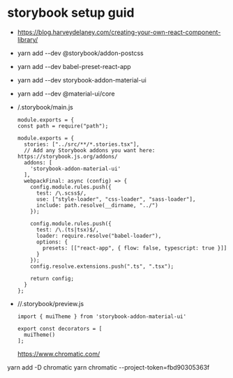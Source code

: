 # storybook setup guid

- https://blog.harveydelaney.com/creating-your-own-react-component-library/
- yarn add --dev @storybook/addon-postcss
- yarn add --dev babel-preset-react-app
- yarn add --dev storybook-addon-material-ui
- yarn add --dev @material-ui/core
- /.storybook/main.js

  ```
  module.exports = {
  const path = require("path");

  module.exports = {
    stories: ["../src/**/*.stories.tsx"],
    // Add any Storybook addons you want here: https://storybook.js.org/addons/
    addons: [
      'storybook-addon-material-ui'
    ],
    webpackFinal: async (config) => {
      config.module.rules.push({
        test: /\.scss$/,
        use: ["style-loader", "css-loader", "sass-loader"],
        include: path.resolve(__dirname, "../")
      });

      config.module.rules.push({
        test: /\.(ts|tsx)$/,
        loader: require.resolve("babel-loader"),
        options: {
          presets: [["react-app", { flow: false, typescript: true }]]
        }
      });
      config.resolve.extensions.push(".ts", ".tsx");

      return config;
    }
  };
  ```

- //.storybook/preview.js

  ```
  import { muiTheme } from 'storybook-addon-material-ui'

  export const decorators = [
    muiTheme()
  ];
  ```

  https://www.chromatic.com/

yarn add -D chromatic
yarn chromatic --project-token=fbd90305363f
